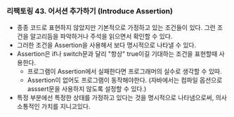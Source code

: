 ### 리팩토링 43. 어서션 추가하기 (Introduce Assertion)
- 종종 코드로 표현하지 않았지만 기본적으로 가정하고 있는 조건들이 있다. 그런 조건을 알고리듬을 파악하거나 주석을 읽으면서 확인할 수 있다.
- 그러한 조건을 Assertion을 사용해서 보다 명시적으로 나타낼 수 있다.
- Assertion은 if나 switch문과 달리 "항상" true이길 기대하는 조건을 표현할때 사용한다.
  - 프로그램이 Assertion에서 실패한다면 프로그래머의 실수로 생각할 수 있따.
  - Assertion이 없어도 프로그램이 동작해야한다. (자바에서는 컴파일 옵션으로 asssert문을 사용하지 않도록 설정할 수 있다.)
- 특정 부분에선 특정한 상태를 가정하고 있다는 것을 명시적으로 나타냄으로써, 의사소통적인 가치를 지니고있다.